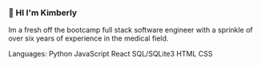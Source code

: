 ### 👋 HI I'm Kimberly

Im a fresh off the bootcamp full stack software engineer with a sprinkle of over six years of experience in the medical field.

Languages:
Python
JavaScript
React
SQL/SQLite3
HTML
CSS

<!--
**kdb23/kdb23** is a ✨ _special_ ✨ repository because its `README.md` (this file) appears on your GitHub profile.

Here are some ideas to get you started:

- 🔭 I’m currently working on ...
- 🌱 I’m currently learning ...
- 👯 I’m looking to collaborate on ...
- 🤔 I’m looking for help with ...
- 💬 Ask me about ...
- 📫 How to reach me: ...
- 😄 Pronouns: ...
- ⚡ Fun fact: ...
-->
